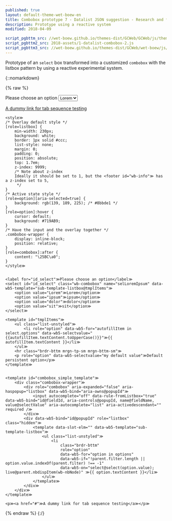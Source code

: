 ```yaml
---
published: true
layout: default-theme-wet-boew-en
title: Combobox prototype 7 - Datalist JSON suggestion - Research and finding
description: Prototype using a reactive system 
modified: 2018-04-09

script_pgbttm_src: //wet-boew.github.io/themes-dist/GCWeb/GCWeb/js/theme.min.js
script_pgbttm2_src: 2018-assets/1-datalist-combobox-2.js
script_pgbttm3_src: //wet-boew.github.io/themes-dist/GCWeb/wet-boew/js/deps/jsonpointer.js
---
```


Prototype of an ```select``` box transformed into a customized ```combobox``` with the listbox pattern by using a reactive experimental system.


{::nomarkdown}

{% raw %}

<div class="wb-prettify all-pre linenums"></div>

<style>
/* Overlay default style */
[role=listbox] {
	min-width: 230px;
	background: white;
	border: 1px solid #ccc;
	list-style: none;
	margin: 0;
	padding: 0;
	position: absolute;
	top: 1.7em;
	z-index: 9999;
	/* Note about z-index
	Ideally it should be set to 1, but the <footer id="wb-info"> has a z-index set to 5,
	 */
}
/* Active state style */
[role=option][aria-selected=true] {
	background: rgb(139, 189, 225); /* #8bbde1 */
}
[role=option]:hover {
	cursor: default;
	background: #719AB9;
}
/* Have the input and the overlay together */
.combobox-wrapper {
    display: inline-block;
    position: relative;
}
[role=combobox]:after {
	content: "\25BC\a0";
}
</style>


<label for="id_select">Please choose an option</label>
<select id="id_select" class="wb-combobox" name="selLoremIpsum" data-wb5-template="sub-template-listbox@tmplItems">
	<option value="Lorem">Lorem</option>
	<option value="ipsum">ipsum</option>
	<option value="dolor">dolor</option>
	<option value="sit">sit</option>
</select>

<template id="tmplItems">
	<ul class="list-unstyled">
		<li role="option" data-wb5-for="autofillItem in select.options" data-wb5-selectvalue="{{autofillItem.textContent.toUpperCase()}}">{{ autofillItem.textContent }}</li>
	</ul>
	<hr class="brdr-bttm mrgn-tp-sm mrgn-bttm-sm">
	<p role="option" data-wb5-selectvalue="my default value">Default persistent option</p>
</template>


<template id="combobox_simple_template">
	<div class="combobox-wrapper">
		<div role="combobox" aria-expanded="false" aria-haspopup="listbox" data-wb5-bind="aria-owns@popupId">
			<input autocomplete="off" data-rule-fromListbox="true" data-wb5-bind="id@fieldId, aria-controls@popupId, name@fieldName, value@selectValue" aria-autocomplete="list" aria-activedescendant="" required />
		</div>
		<div data-wb5-bind="id@popupId" role="listbox" class="hidden">
			<template data-slot-elm="" data-wb5-template="sub-template-listbox">
				<ul class="list-unstyled">
					<li 
						class="brdr-bttm" 
						role="option" 
						data-wb5-for="option in options" 
						data-wb5-if="!parent.filter.length || option.value.indexOf(parent.filter) !== -1"
						data-wb5-on="select@select(option.value); live@parent.nbdispItem(wb-nbNode)" >{{ option.textContent }}</li>
				</ul>
			</template>
		</div>
	</div>
</template>

<p><a href="#">A dummy link for tab sequence testing</a></p>

<pre><code>&lt;style&Gt;
/* Overlay default style */
[role=listbox] {
	min-width: 230px;
	background: white;
	border: 1px solid #ccc;
	list-style: none;
	margin: 0;
	padding: 0;
	position: absolute;
	top: 1.7em;
	z-index: 9999;
	/* Note about z-index
	Ideally it should be set to 1, but the &lt;footer id="wb-info"&Gt; has a z-index set to 5,
	 */
}
/* Active state style */
[role=option][aria-selected=true] {
	background: rgb(139, 189, 225); /* #8bbde1 */
}
[role=option]:hover {
	cursor: default;
	background: #719AB9;
}
/* Have the input and the overlay together */
.combobox-wrapper {
    display: inline-block;
    position: relative;
}
[role=combobox]:after {
	content: "\25BC\a0";
}
&lt;/style&Gt;


&lt;label for="id_select"&Gt;Please choose an option&lt;/label&Gt;
&lt;select id="id_select" class="wb-combobox" name="selLoremIpsum" data-wb5-template="sub-template-listbox@tmplItems"&Gt;
	&lt;option value="Lorem"&Gt;Lorem&lt;/option&Gt;
	&lt;option value="ipsum"&Gt;ipsum&lt;/option&Gt;
	&lt;option value="dolor"&Gt;dolor&lt;/option&Gt;
	&lt;option value="sit"&Gt;sit&lt;/option&Gt;
&lt;/select&Gt;

&lt;template id="tmplItems"&Gt;
	&lt;ul class="list-unstyled"&Gt;
		&lt;li role="option" data-wb5-for="autofillItem in select.options" data-wb5-selectvalue="{{autofillItem.textContent.toUpperCase()}}"&Gt;{{ autofillItem.textContent }}&lt;/li&Gt;
	&lt;/ul&Gt;
	&lt;hr class="brdr-bttm mrgn-tp-sm mrgn-bttm-sm"&Gt;
	&lt;p role="option" data-wb5-selectvalue="my default value"&Gt;Default persistent option&lt;/p&Gt;
&lt;/template&Gt;


&lt;template id="combobox_simple_template"&Gt;
	&lt;div class="combobox-wrapper"&Gt;
		&lt;div role="combobox" aria-expanded="false" aria-haspopup="listbox" data-wb5-bind="aria-owns@popupId"&Gt;
			&lt;input autocomplete="off" data-rule-fromListbox="true" data-wb5-bind="id@fieldId, aria-controls@popupId, name@fieldName, value@selectValue" aria-autocomplete="list" aria-activedescendant="" required /&Gt;
		&lt;/div&Gt;
		&lt;div data-wb5-bind="id@popupId" role="listbox" class="hidden"&Gt;
			&lt;template data-slot-elm="" data-wb5-template="sub-template-listbox"&Gt;
				&lt;ul class="list-unstyled"&Gt;
					&lt;li 
						class="brdr-bttm" 
						role="option" 
						data-wb5-for="option in options" 
						data-wb5-if="!parent.filter.length || option.value.indexOf(parent.filter) !== -1"
						data-wb5-on="select@select(option.value); live@parent.nbdispItem(wb-nbNode)" &Gt;{{ option.textContent }}&lt;/li&Gt;
				&lt;/ul&Gt;
			&lt;/template&Gt;
		&lt;/div&Gt;
	&lt;/div&Gt;
&lt;/template&Gt;

&lt;p&Gt;&lt;a href="#"&Gt;A dummy link for tab sequence testing&lt;/a&Gt;&lt;/p&Gt;</code></pre>

{% endraw %}
{:/}
